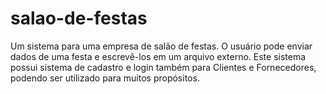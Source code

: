# salao-de-festas
Um sistema para uma empresa de salão de festas. O  usuário pode enviar dados de uma festa e escrevê-los em um arquivo externo.
Este sistema possui sistema de cadastro e login também para Clientes e Fornecedores, podendo ser utilizado para muitos propósitos.
